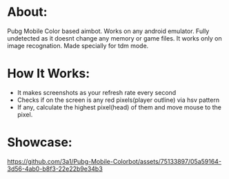 
# About:
Pubg Mobile Color based aimbot. 
Works on any android emulator.
Fully undetected as it doesnt change any memory or game files.
It works only on image recognation. 
Made specially for tdm mode.

# How It Works:
- It makes screenshots as your refresh rate every second
- Checks if on the screen is any red pixels(player outline) via hsv pattern
- If any, calculate the highest pixel(head) of them and move mouse to the pixel.

# Showcase:

https://github.com/3a1/Pubg-Mobile-Colorbot/assets/75133897/05a59164-3d56-4ab0-b8f3-22e22b9e34b3
